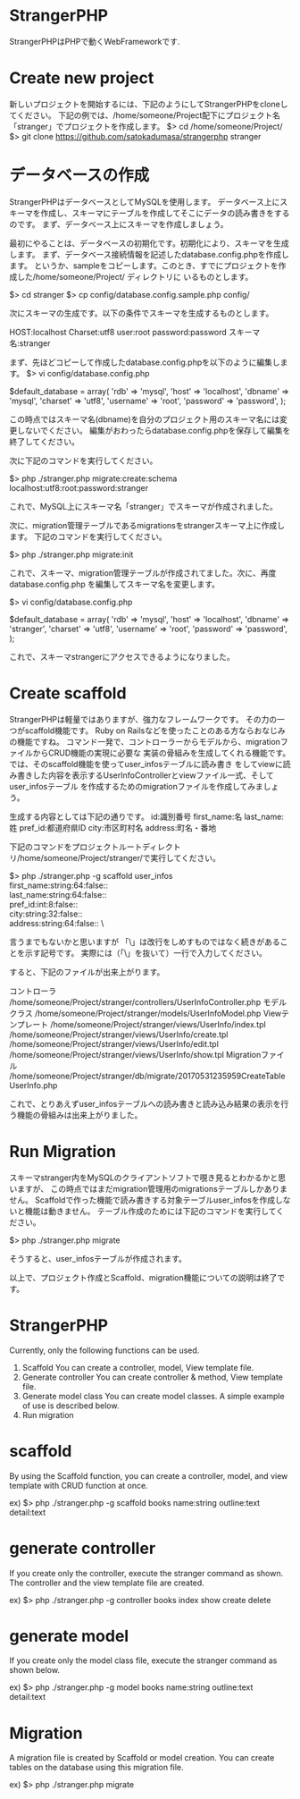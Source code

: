 # StrangerPHP
StrangerPHPはPHPで動くWebFrameworkです.

# Create new project
新しいプロジェクトを開始するには、下記のようにしてStrangerPHPをcloneしてください。
下記の例では、/home/someone/Project配下にプロジェクト名「stranger」でプロジェクトを作成します。
$> cd /home/someone/Project/
$> git clone https://github.com/satokadumasa/strangerphp stranger

# データベースの作成
StrangerPHPはデータベースとしてMySQLを使用します。
データベース上にスキーマを作成し、スキーマにテーブルを作成してそこにデータの読み書きをするのです。
まず、データベース上にスキーマを作成しましょう。

最初にやることは、データベースの初期化です。初期化により、スキーマを生成します。
まず、データベース接続情報を記述したdatabase.config.phpを作成します。
というか、sampleをコピーします。このとき、すでにプロジェクトを作成した/home/someone/Project/
ディレクトリに  いるものとします。

$> cd stranger
$> cp config/database.config.sample.php config/

次にスキーマの生成です。以下の条件でスキーマを生成するものとします。

HOST:localhost
Charset:utf8
user:root
password:password
スキーマ名:stranger

まず、先ほどコピーして作成したdatabase.config.phpを以下のように編集します。
$> vi config/database.config.php

$default_database = array(
  'rdb'      => 'mysql',
  'host'     => 'localhost',
  'dbname'   => 'mysql',
  'charset'  => 'utf8',
  'username' => 'root',
  'password' => 'password',
);

この時点ではスキーマ名(dbname)を自分のプロジェクト用のスキーマ名には変更しないでください。
編集がおわったらdatabase.config.phpを保存して編集を終了してください。

次に下記のコマンドを実行してください。

$> php ./stranger.php migrate:create:schema localhost:utf8:root:password:stranger

これで、MySQL上にスキーマ名「stranger」でスキーマが作成されました。

次に、migration管理テーブルであるmigrationsをstrangerスキーマ上に作成します。
下記のコマンドを実行してください。

$> php ./stranger.php migrate:init

これで、スキーマ、migration管理テーブルが作成されてました。次に、再度database.config.php
を編集してスキーマ名を変更します。

$> vi config/database.config.php

$default_database = array(
  'rdb'      => 'mysql',
  'host'     => 'localhost',
  'dbname'   => 'stranger',
  'charset'  => 'utf8',
  'username' => 'root',
  'password' => 'password',
);

これで、スキーマstrangerにアクセスできるようになりました。

# Create scaffold
StrangerPHPは軽量ではありますが、強力なフレームワークです。
その力の一つがscaffold機能です。
Ruby on Railsなどを使ったことのある方ならおなじみの機能ですね。
コマンド一発で、コントローラーからモデルから、migrationファイルからCRUD機能の実現に必要な
実装の骨組みを生成してくれる機能です。では、そのscaffold機能を使ってuser_infosテーブルに読み書き
をしてviewに読み書きした内容を表示するUserInfoControllerとviewファイル一式、そしてuser_infosテーブル
を作成するためのmigrationファイルを作成してみましょう。

生成する内容としては下記の通りです。
id:識別番号
first_name:名
last_name:姓
pref_id:都道府県ID
city:市区町村名
address:町名・番地

下記のコマンドをプロジェクトルートディレクトリ/home/someone/Project/stranger/で実行してください。

$> php ./stranger.php -g scaffold user_infos \
first_name:string:64:false:: \
last_name:string:64:false:: \
pref_id:int:8:false:: \
city:string:32:false:: \
address:string:64:false:: \

言うまでもないかと思いますが 「\」は改行をしめすものではなく続きがあることを示す記号です。
実際には（「\」を抜いて）一行で入力してください。

すると、下記のファイルが出来上がります。

コントローラ
/home/someone/Project/stranger/controllers/UserInfoController.php
モデルクラス
/home/someone/Project/stranger/models/UserInfoModel.php
Viewテンプレート
/home/someone/Project/stranger/views/UserInfo/index.tpl
/home/someone/Project/stranger/views/UserInfo/create.tpl
/home/someone/Project/stranger/views/UserInfo/edit.tpl
/home/someone/Project/stranger/views/UserInfo/show.tpl
Migrationファイル
/home/someone/Project/stranger/db/migrate/20170531235959CreateTableUserInfo.php

これで、とりあえずuser_infosテーブルへの読み書きと読み込み結果の表示を行う機能の骨組みは出来上がりました。

# Run Migration
スキーマstranger内をMySQLのクライアントソフトで覗き見るとわかるかと思いますが、
この時点ではまだmigration管理用のmigrationsテーブルしかありません。
Scaffoldで作った機能で読み書きする対象テーブルuser_infosを作成しないと機能は動きません。
テーブル作成のためには下記のコマンドを実行してください。

$> php ./stranger.php migrate

そうすると、user_infosテーブルが作成されます。

以上で、プロジェクト作成とScaffold、migration機能についての説明は終了です。


# StrangerPHP
Currently, only the following functions can be used.
1. Scaffold
You can create a controller, model, View template file.
2. Generate controller
You can create controller & method, View template file.
3. Generate model class
You can create model classes.
A simple example of use is described below.
4. Run migration

# scaffold
By using the Scaffold function, you can create a controller, model, and view template with CRUD function at once.

ex)
$> php ./stranger.php -g scaffold books name:string outline:text detail:text 

# generate controller
If you create only the controller, execute the stranger command as shown.
The controller and the view template file are created.

ex)
$> php ./stranger.php -g controller books index show create delete

# generate model
If you create only the model class file, execute the stranger command as shown below.

ex)
$> php ./stranger.php -g model books name:string outline:text detail:text

# Migration
A migration file is created by Scaffold or model creation.
You can create tables on the database using this migration file.

ex)
$> php ./stranger.php migrate

